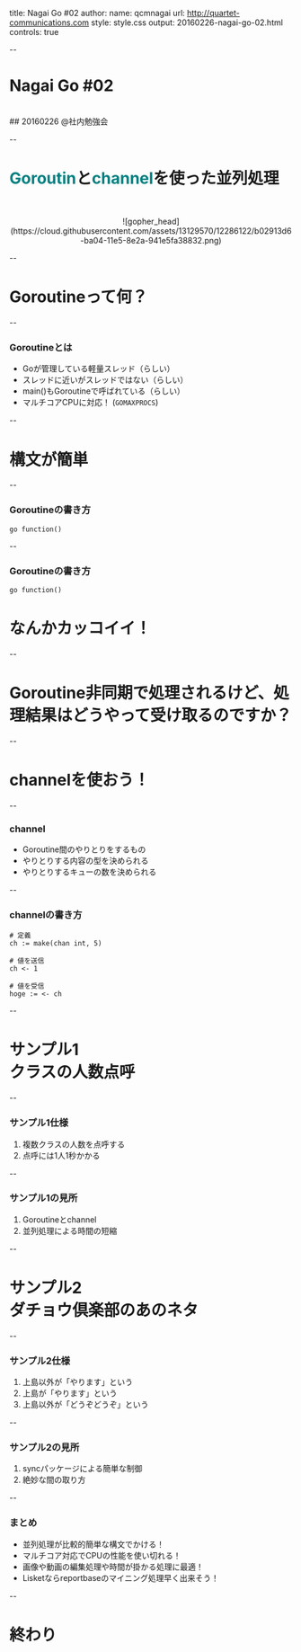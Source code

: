 title: Nagai Go #02
author:
  name: qcmnagai
  url: http://quartet-communications.com
style: style.css
output: 20160226-nagai-go-02.html
controls: true

--

# Nagai Go #02
<br />
## 20160226 @社内勉強会

--

# <span style="color: #008080;">Goroutin</span>と<span style="color: #008080;">channel</span>を使った並列処理

<div style="text-align: center; margin-top: 50px;">
![gopher_head](https://cloud.githubusercontent.com/assets/13129570/12286122/b02913d6-ba04-11e5-8e2a-941e5fa38832.png)
</div>

--

# Goroutineって何？

--

### Goroutineとは

* Goが管理している軽量スレッド（らしい）
* スレッドに近いがスレッドではない（らしい）
* main()もGoroutineで呼ばれている（らしい）
* マルチコアCPUに対応！ (`GOMAXPROCS`)

--

# 構文が簡単

--

### Goroutineの書き方

```
go function()
```

--

### Goroutineの書き方

```
go function()
```

# なんかカッコイイ！
--

# Goroutine非同期で処理されるけど、処理結果はどうやって受け取るのですか？

--

# channelを使おう！

--

### channel

* Goroutine間のやりとりをするもの
* やりとりする内容の型を決められる
* やりとりするキューの数を決められる

--

### channelの書き方

```
# 定義
ch := make(chan int, 5)

# 値を送信
ch <- 1

# 値を受信
hoge := <- ch
```

--

# サンプル1<br />クラスの人数点呼

--

### サンプル1仕様

1. 複数クラスの人数を点呼する
1. 点呼には1人1秒かかる

--

### サンプル1の見所

1. Goroutineとchannel
1. 並列処理による時間の短縮

--

# サンプル2<br />ダチョウ倶楽部のあのネタ

--

### サンプル2仕様

1. 上島以外が「やります」という
1. 上島が「やります」という
1. 上島以外が「どうぞどうぞ」という

--

### サンプル2の見所

1. syncパッケージによる簡単な制御
1. 絶妙な間の取り方

--

### まとめ

* 並列処理が比較的簡単な構文でかける！
* マルチコア対応でCPUの性能を使い切れる！
* 画像や動画の編集処理や時間が掛かる処理に最適！
* Lisketならreportbaseのマイニング処理早く出来そう！

--

# 終わり
